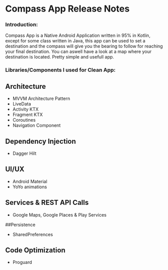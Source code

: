 # Compass App Release Notes

### Introduction:
Compass App is a Native Android Application written in 95% in Kotlin, except for some class written in Java, this app can be used to set a destination and the compass will give you
the bearing to follow for reaching your final destination. You can aswell have a look at a map where your destination is located. Pretty simple and usefull app.

### Libraries/Components I used for Clean App:

  ## Architecture
  * MVVM Architecture Pattern
  * LiveData
  * Activity KTX
  * Fragment KTX
  * Coroutines
  * Navigation Component

  ## Dependency Injection
  * Dagger Hilt

  ## UI/UX
  * Android Material
  * YoYo animations
  
  ## Services & REST API Calls
  * Google Maps, Google Places & Play Services
  
  ##Persistence
  * SharedPreferences
  
  ## Code Optimization
  * Proguard
 

